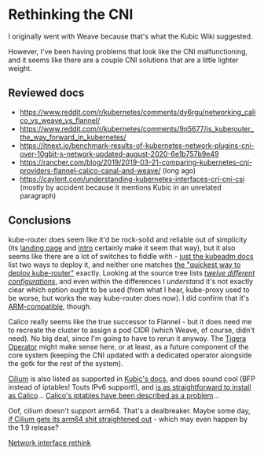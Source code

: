 # Rethinking the CNI

I originally went with Weave because that's what the Kubic Wiki suggested.

However, I've been having problems that look like the CNI malfunctioning, and it seems like there are a couple CNI solutions that are a little lighter weight.

## Reviewed docs

- https://www.reddit.com/r/kubernetes/comments/dy6rgu/networking_calico_vs_weave_vs_flannel/
- https://www.reddit.com/r/kubernetes/comments/9n5677/is_kuberouter_the_way_forward_in_kubernetes/
- https://itnext.io/benchmark-results-of-kubernetes-network-plugins-cni-over-10gbit-s-network-updated-august-2020-6e1b757b9e49
- https://rancher.com/blog/2019/2019-03-21-comparing-kubernetes-cni-providers-flannel-calico-canal-and-weave/ (long ago)
- https://caylent.com/understanding-kubernetes-interfaces-cri-cni-csi (mostly by accident because it mentions Kubic in an unrelated paragraph)

## Conclusions

kube-router does seem like it'd be rock-solid and reliable out of simplicity (its [landing page](https://www.kube-router.io/) and [intro](https://www.kube-router.io/docs/introduction/) certainly make it seem that way), but it also seems like there are a lot of switches to fiddle with - [just the kubeadm docs](https://github.com/cloudnativelabs/kube-router/blob/master/docs/kubeadm.md) list two ways to deploy it, and neither one matches [the "quickest way to deploy kube-router"](https://www.kube-router.io/docs/user-guide/#running-as-daemonset) exactly. Looking at the source tree lists [*twelve different configurations*](https://github.com/cloudnativelabs/kube-router/tree/master/daemonset), and even within the differences I *understand* it's not exactly clear which option ought to be used (from what I hear, kube-proxy used to be worse, but works the way kube-router does now). I did confirm that it's [ARM-compatible](https://hub.docker.com/r/cloudnativelabs/kube-router/tags), though.

Calico really seems like the true successor to Flannel - but it does need me to recreate the cluster to assign a pod CIDR (which Weave, of course, didn't need). No big deal, since I'm going to have to rerun it anyway. The [Tigera Operator](https://docs.projectcalico.org/getting-started/kubernetes/quickstart) might make sense here, or at least, as a future component of the core system (keeping the CNI updated with a dedicated operator alongside the gotk for the rest of the system).

[Cilium](https://cilium.io/) is also listed as supported in [Kubic's docs](https://en.opensuse.org/Kubic:kubeadm), and does sound cool (BFP instead of iptables! Touts IPv6 support!), and [is as straightforward to install as Calico](https://docs.cilium.io/en/v1.8/gettingstarted/k8s-install-default/)... [Calico's iptables have been described as a problem](https://mobilabsolutions.com/2019/01/why-we-switched-to-cilium/)...

Oof, cilium doesn't support arm64. That's a dealbreaker. Maybe some day, [if Cilium gets its arm64 shit straightened out](https://github.com/cilium/cilium/issues/9898) - which may even happen by the 1.9 release?

[Network interface rethink](43f85113-a7a6-4898-8dd2-5d288e48f683.md)
